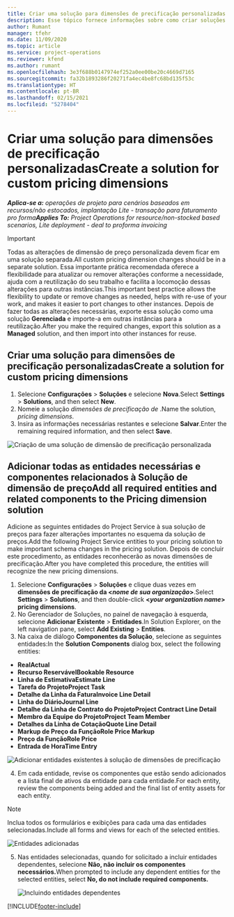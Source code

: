 ```yaml
---
title: Criar uma solução para dimensões de precificação personalizadas
description: Esse tópico fornece informações sobre como criar soluções para dimensões de precificação personalizadas.
author: Rumant
manager: tfehr
ms.date: 11/09/2020
ms.topic: article
ms.service: project-operations
ms.reviewer: kfend
ms.author: rumant
ms.openlocfilehash: 3e3f688b0147974ef252a0ee00be20c4669d7165
ms.sourcegitcommit: fa32b1893286f20271fa4ec4be8fc68bd135f53c
ms.translationtype: HT
ms.contentlocale: pt-BR
ms.lasthandoff: 02/15/2021
ms.locfileid: "5278404"
---
```

# <a name="create-a-solution-for-custom-pricing-dimensions"></a><span data-ttu-id="6b6d4-103">Criar uma solução para dimensões de precificação personalizadas</span><span class="sxs-lookup"><span data-stu-id="6b6d4-103">Create a solution for custom pricing dimensions</span></span>

 <span data-ttu-id="6b6d4-104">_**Aplica-se a:** operações de projeto para cenários baseados em recursos/não estocados, implantação Lite - transação para faturamento pro forma_</span><span class="sxs-lookup"><span data-stu-id="6b6d4-104">_**Applies To:** Project Operations for resource/non-stocked based scenarios, Lite deployment - deal to proforma invoicing_</span></span> 

>[!IMPORTANT]
><span data-ttu-id="6b6d4-105">Todas as alterações de dimensão de preço personalizada devem ficar em uma solução separada.</span><span class="sxs-lookup"><span data-stu-id="6b6d4-105">All custom pricing dimension changes should be in a separate solution.</span></span> <span data-ttu-id="6b6d4-106">Essa importante prática recomendada oferece a flexibilidade para atualizar ou remover alterações conforme a necessidade, ajuda com a reutilização do seu trabalho e facilita a locomoção dessas alterações para outras instâncias.</span><span class="sxs-lookup"><span data-stu-id="6b6d4-106">This important best practice allows the flexibility to update or remove changes as needed, helps with re-use of your work, and makes it easier to port changes to other instances.</span></span> <span data-ttu-id="6b6d4-107">Depois de fazer todas as alterações necessárias, exporte essa solução como uma solução **Gerenciada** e importe-a em outras instâncias para a reutilização.</span><span class="sxs-lookup"><span data-stu-id="6b6d4-107">After you make the required changes, export this solution as a **Managed** solution, and then import into other instances for reuse.</span></span>

## <a name="create-a-solution-for-custom-pricing-dimensions"></a><span data-ttu-id="6b6d4-108">Criar uma solução para dimensões de precificação personalizadas</span><span class="sxs-lookup"><span data-stu-id="6b6d4-108">Create a solution for custom pricing dimensions</span></span>

1.  <span data-ttu-id="6b6d4-109">Selecione **Configurações** > **Soluções** e selecione **Nova**.</span><span class="sxs-lookup"><span data-stu-id="6b6d4-109">Select **Settings** > **Solutions**, and then select **New**.</span></span>
2.  <span data-ttu-id="6b6d4-110">Nomeie a solução *dimensões de precificação de <your organization name>*.</span><span class="sxs-lookup"><span data-stu-id="6b6d4-110">Name the solution, *<your organization name> pricing dimensions*.</span></span>
3. <span data-ttu-id="6b6d4-111">Insira as informações necessárias restantes e selecione **Salvar**.</span><span class="sxs-lookup"><span data-stu-id="6b6d4-111">Enter the remaining required information, and then select **Save**.</span></span>

  ![Criação de uma solução de dimensão de precificação personalizada](./media/Creation-of-custom-pricing-dimension-solution.png)
 
## <a name="add-all-required-entities-and-related-components-to-the-pricing-dimension-solution"></a><span data-ttu-id="6b6d4-113">Adicionar todas as entidades necessárias e componentes relacionados à Solução de dimensão de preço</span><span class="sxs-lookup"><span data-stu-id="6b6d4-113">Add all required entities and related components to the Pricing dimension solution</span></span>

<span data-ttu-id="6b6d4-114">Adicione as seguintes entidades do Project Service à sua solução de preços para fazer alterações importantes no esquema da solução de preços.</span><span class="sxs-lookup"><span data-stu-id="6b6d4-114">Add the following Project Service entities to your pricing solution to make important schema changes in the pricing solution.</span></span> <span data-ttu-id="6b6d4-115">Depois de concluir este procedimento, as entidades reconhecerão as novas dimensões de precificação.</span><span class="sxs-lookup"><span data-stu-id="6b6d4-115">After you have completed this procedure, the entities will recognize the new pricing dimensions.</span></span>

1.  <span data-ttu-id="6b6d4-116">Selecione **Configurações** > **Soluções** e clique duas vezes em **dimensões de precificação da <*nome de sua organização*>**.</span><span class="sxs-lookup"><span data-stu-id="6b6d4-116">Select **Settings** > **Solutions**, and then double-click **<*your organization name*> pricing dimensions**.</span></span>
2.  <span data-ttu-id="6b6d4-117">No Gerenciador de Soluções, no painel de navegação à esquerda, selecione **Adicionar Existente** > **Entidades**.</span><span class="sxs-lookup"><span data-stu-id="6b6d4-117">In Solution Explorer, on the left navigation pane, select **Add Existing** > **Entities**.</span></span>
3.  <span data-ttu-id="6b6d4-118">Na caixa de diálogo **Componentes da Solução**, selecione as seguintes entidades:</span><span class="sxs-lookup"><span data-stu-id="6b6d4-118">In the **Solution Components** dialog box, select the following entities:</span></span>
 
   - <span data-ttu-id="6b6d4-119">**Real**</span><span class="sxs-lookup"><span data-stu-id="6b6d4-119">**Actual**</span></span>
   - <span data-ttu-id="6b6d4-120">**Recurso Reservável**</span><span class="sxs-lookup"><span data-stu-id="6b6d4-120">**Bookable Resource**</span></span>
   - <span data-ttu-id="6b6d4-121">**Linha de Estimativa**</span><span class="sxs-lookup"><span data-stu-id="6b6d4-121">**Estimate Line**</span></span>
   - <span data-ttu-id="6b6d4-122">**Tarefa do Projeto**</span><span class="sxs-lookup"><span data-stu-id="6b6d4-122">**Project Task**</span></span>
   - <span data-ttu-id="6b6d4-123">**Detalhe da Linha da Fatura**</span><span class="sxs-lookup"><span data-stu-id="6b6d4-123">**Invoice Line Detail**</span></span>
   - <span data-ttu-id="6b6d4-124">**Linha do Diário**</span><span class="sxs-lookup"><span data-stu-id="6b6d4-124">**Journal Line**</span></span>
   - <span data-ttu-id="6b6d4-125">**Detalhe da Linha de Contrato do Projeto**</span><span class="sxs-lookup"><span data-stu-id="6b6d4-125">**Project Contract Line Detail**</span></span>
   - <span data-ttu-id="6b6d4-126">**Membro da Equipe do Projeto**</span><span class="sxs-lookup"><span data-stu-id="6b6d4-126">**Project Team Member**</span></span>
   - <span data-ttu-id="6b6d4-127">**Detalhes da Linha de Cotação**</span><span class="sxs-lookup"><span data-stu-id="6b6d4-127">**Quote Line Detail**</span></span>
   - <span data-ttu-id="6b6d4-128">**Markup de Preço da Função**</span><span class="sxs-lookup"><span data-stu-id="6b6d4-128">**Role Price Markup**</span></span>
   - <span data-ttu-id="6b6d4-129">**Preço da Função**</span><span class="sxs-lookup"><span data-stu-id="6b6d4-129">**Role Price**</span></span>
   - <span data-ttu-id="6b6d4-130">**Entrada de Hora**</span><span class="sxs-lookup"><span data-stu-id="6b6d4-130">**Time Entry**</span></span>
 
   ![Adicionar entidades existentes à solução de dimensões de precificação](./media/Existing-entities-to-PD-solution.png)
 
 4. <span data-ttu-id="6b6d4-132">Em cada entidade, revise os componentes que estão sendo adicionados e a lista final de ativos da entidade para cada entidade.</span><span class="sxs-lookup"><span data-stu-id="6b6d4-132">For each entity, review the components being added and the final list of entity assets for each entity.</span></span> 

   >[!NOTE]
   > <span data-ttu-id="6b6d4-133">Inclua todos os formulários e exibições para cada uma das entidades selecionadas.</span><span class="sxs-lookup"><span data-stu-id="6b6d4-133">Include all forms and views for each of the selected entities.</span></span>

  ![Entidades adicionadas](./media/solution-component-selection.png)


5.  <span data-ttu-id="6b6d4-135">Nas entidades selecionadas, quando for solicitado a incluir entidades dependentes, selecione **Não, não incluir os componentes necessários.**</span><span class="sxs-lookup"><span data-stu-id="6b6d4-135">When prompted to include any dependent entities for the selected entities, select **No, do not include required components.**</span></span>

    ![Incluindo entidades dependentes](./media/Do-not-include-required.png)


[!INCLUDE[footer-include](../includes/footer-banner.md)]